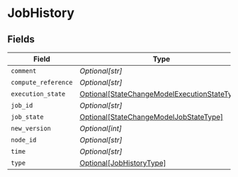 # JobHistory


## Fields

| Field                                                                                                     | Type                                                                                                      | Required                                                                                                  | Description                                                                                               |
| --------------------------------------------------------------------------------------------------------- | --------------------------------------------------------------------------------------------------------- | --------------------------------------------------------------------------------------------------------- | --------------------------------------------------------------------------------------------------------- |
| `comment`                                                                                                 | *Optional[str]*                                                                                           | :heavy_minus_sign:                                                                                        | N/A                                                                                                       |
| `compute_reference`                                                                                       | *Optional[str]*                                                                                           | :heavy_minus_sign:                                                                                        | N/A                                                                                                       |
| `execution_state`                                                                                         | [Optional[StateChangeModelExecutionStateType]](../../models/shared/statechangemodelexecutionstatetype.md) | :heavy_minus_sign:                                                                                        | N/A                                                                                                       |
| `job_id`                                                                                                  | *Optional[str]*                                                                                           | :heavy_minus_sign:                                                                                        | N/A                                                                                                       |
| `job_state`                                                                                               | [Optional[StateChangeModelJobStateType]](../../models/shared/statechangemodeljobstatetype.md)             | :heavy_minus_sign:                                                                                        | N/A                                                                                                       |
| `new_version`                                                                                             | *Optional[int]*                                                                                           | :heavy_minus_sign:                                                                                        | N/A                                                                                                       |
| `node_id`                                                                                                 | *Optional[str]*                                                                                           | :heavy_minus_sign:                                                                                        | N/A                                                                                                       |
| `time`                                                                                                    | *Optional[str]*                                                                                           | :heavy_minus_sign:                                                                                        | N/A                                                                                                       |
| `type`                                                                                                    | [Optional[JobHistoryType]](../../models/shared/jobhistorytype.md)                                         | :heavy_minus_sign:                                                                                        | N/A                                                                                                       |